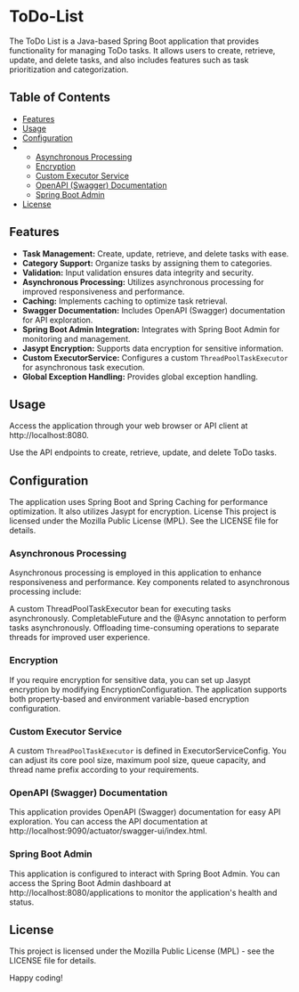 # ToDo-List

The ToDo List is a Java-based Spring Boot application that provides functionality for managing ToDo tasks. It allows users to create, retrieve, update, and delete tasks, and also includes features such as task prioritization and categorization.

## Table of Contents
- [Features](#features)
- [Usage](#usage)
- [Configuration](#configuration)
- - [Asynchronous Processing](#asynchronous-processing)
  - [Encryption](#encryption)
  - [Custom Executor Service](#custom-executor-service)
  - [OpenAPI (Swagger) Documentation](#openAPI-(swagger)-documentation)
  - [Spring Boot Admin](#spring-boot-admin)
- [License](#license)

## Features

- **Task Management:** Create, update, retrieve, and delete tasks with ease.
- **Category Support:** Organize tasks by assigning them to categories.
- **Validation:** Input validation ensures data integrity and security.
- **Asynchronous Processing:** Utilizes asynchronous processing for improved responsiveness and performance.
- **Caching:** Implements caching to optimize task retrieval.
- **Swagger Documentation:** Includes OpenAPI (Swagger) documentation for API exploration.
- **Spring Boot Admin Integration:** Integrates with Spring Boot Admin for monitoring and management.
- **Jasypt Encryption:** Supports data encryption for sensitive information.
- **Custom ExecutorService:** Configures a custom `ThreadPoolTaskExecutor` for asynchronous task execution.
- **Global Exception Handling:** Provides global exception handling.

## Usage
Access the application through your web browser or API client at http://localhost:8080.

Use the API endpoints to create, retrieve, update, and delete ToDo tasks.

## Configuration
The application uses Spring Boot and Spring Caching for performance optimization. It also utilizes Jasypt for encryption.
License
This project is licensed under the Mozilla Public License (MPL). See the LICENSE file for details.

### Asynchronous Processing
Asynchronous processing is employed in this application to enhance responsiveness and performance. Key components related to asynchronous processing include:

A custom ThreadPoolTaskExecutor bean for executing tasks asynchronously.
CompletableFuture and the @Async annotation to perform tasks asynchronously.
Offloading time-consuming operations to separate threads for improved user experience.

### Encryption
If you require encryption for sensitive data, you can set up Jasypt encryption by modifying EncryptionConfiguration. The application supports both property-based and environment variable-based encryption configuration.

### Custom Executor Service
A custom `ThreadPoolTaskExecutor` is defined in ExecutorServiceConfig. You can adjust its core pool size, maximum pool size, queue capacity, and thread name prefix according to your requirements.

### OpenAPI (Swagger) Documentation
This application provides OpenAPI (Swagger) documentation for easy API exploration. You can access the API documentation at http://localhost:9090/actuator/swagger-ui/index.html.

### Spring Boot Admin
This application is configured to interact with Spring Boot Admin. You can access the Spring Boot Admin dashboard at http://localhost:8080/applications to monitor the application's health and status.

## License
This project is licensed under the Mozilla Public License (MPL) - see the LICENSE file for details.

Happy coding!
